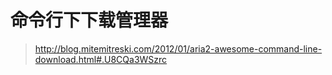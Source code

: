 # 命令行下下载管理器

> http://blog.mitemitreski.com/2012/01/aria2-awesome-command-line-download.html#.U8CQa3WSzrc